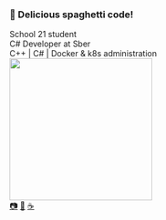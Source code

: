 ### 🍝 Delicious spaghetti code!
School 21 student\
C# Developer at Sber\
C++ | C# | Docker & k8s administration\
<img src="https://media.giphy.com/media/nqZ98aHmtlzorqCzgG/giphy.gif" width="250">\
[📷](https://www.instagram.com/buddha_cola/)
[🕺](https://open.spotify.com/playlist/0XeV67r1UPjN7iV0WIfsKy?si=3bc921d264c84705)
[☕️](https://t.me/buddha_cola)
<!--
**BuddhaCola/BuddhaCola** is a ✨ _special_ ✨ repository because its `README.md` (this file) appears on your GitHub profile.

Here are some ideas to get you started:

- 🔭 I’m currently working on ...
- 🌱 I’m currently learning ...
- 👯 I’m looking to collaborate on ...
- 🤔 I’m looking for help with ...
- 💬 Ask me about ...
- 📫 How to reach me: ...
- 😄 Pronouns: ...
- ⚡ Fun fact: ...
-->
